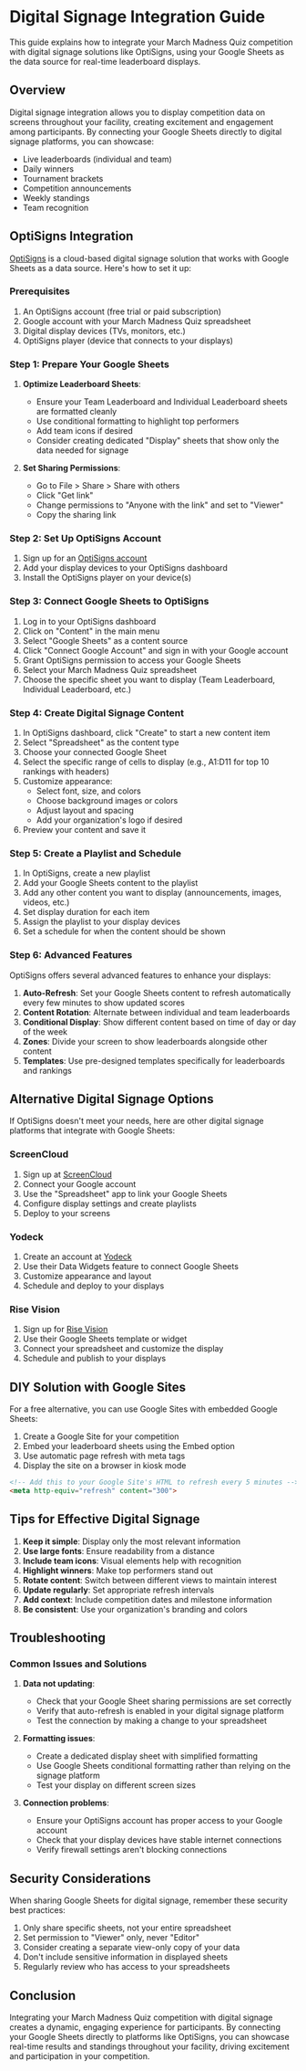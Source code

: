 # Digital Signage Integration Guide

This guide explains how to integrate your March Madness Quiz competition with digital signage solutions like OptiSigns, using your Google Sheets as the data source for real-time leaderboard displays.

## Overview

Digital signage integration allows you to display competition data on screens throughout your facility, creating excitement and engagement among participants. By connecting your Google Sheets directly to digital signage platforms, you can showcase:

- Live leaderboards (individual and team)
- Daily winners
- Tournament brackets
- Competition announcements
- Weekly standings
- Team recognition

## OptiSigns Integration

[OptiSigns](https://www.optisigns.com/) is a cloud-based digital signage solution that works with Google Sheets as a data source. Here's how to set it up:

### Prerequisites

1. An OptiSigns account (free trial or paid subscription)
2. Google account with your March Madness Quiz spreadsheet
3. Digital display devices (TVs, monitors, etc.)
4. OptiSigns player (device that connects to your displays)

### Step 1: Prepare Your Google Sheets

1. **Optimize Leaderboard Sheets**:
   - Ensure your Team Leaderboard and Individual Leaderboard sheets are formatted cleanly
   - Use conditional formatting to highlight top performers
   - Add team icons if desired
   - Consider creating dedicated "Display" sheets that show only the data needed for signage

2. **Set Sharing Permissions**:
   - Go to File > Share > Share with others
   - Click "Get link"
   - Change permissions to "Anyone with the link" and set to "Viewer"
   - Copy the sharing link

### Step 2: Set Up OptiSigns Account

1. Sign up for an [OptiSigns account](https://www.optisigns.com/signup)
2. Add your display devices to your OptiSigns dashboard
3. Install the OptiSigns player on your device(s)

### Step 3: Connect Google Sheets to OptiSigns

1. Log in to your OptiSigns dashboard
2. Click on "Content" in the main menu
3. Select "Google Sheets" as a content source
4. Click "Connect Google Account" and sign in with your Google account
5. Grant OptiSigns permission to access your Google Sheets
6. Select your March Madness Quiz spreadsheet
7. Choose the specific sheet you want to display (Team Leaderboard, Individual Leaderboard, etc.)

### Step 4: Create Digital Signage Content

1. In OptiSigns dashboard, click "Create" to start a new content item
2. Select "Spreadsheet" as the content type
3. Choose your connected Google Sheet
4. Select the specific range of cells to display (e.g., A1:D11 for top 10 rankings with headers)
5. Customize appearance:
   - Select font, size, and colors
   - Choose background images or colors
   - Adjust layout and spacing
   - Add your organization's logo if desired
6. Preview your content and save it

### Step 5: Create a Playlist and Schedule

1. In OptiSigns, create a new playlist
2. Add your Google Sheets content to the playlist
3. Add any other content you want to display (announcements, images, videos, etc.)
4. Set display duration for each item
5. Assign the playlist to your display devices
6. Set a schedule for when the content should be shown

### Step 6: Advanced Features

OptiSigns offers several advanced features to enhance your displays:

1. **Auto-Refresh**: Set your Google Sheets content to refresh automatically every few minutes to show updated scores
2. **Content Rotation**: Alternate between individual and team leaderboards
3. **Conditional Display**: Show different content based on time of day or day of the week
4. **Zones**: Divide your screen to show leaderboards alongside other content
5. **Templates**: Use pre-designed templates specifically for leaderboards and rankings

## Alternative Digital Signage Options

If OptiSigns doesn't meet your needs, here are other digital signage platforms that integrate with Google Sheets:

### ScreenCloud

1. Sign up at [ScreenCloud](https://screen.cloud/)
2. Connect your Google account
3. Use the "Spreadsheet" app to link your Google Sheets
4. Configure display settings and create playlists
5. Deploy to your screens

### Yodeck

1. Create an account at [Yodeck](https://www.yodeck.com/)
2. Use their Data Widgets feature to connect Google Sheets
3. Customize appearance and layout
4. Schedule and deploy to your displays

### Rise Vision

1. Sign up for [Rise Vision](https://www.risevision.com/)
2. Use their Google Sheets template or widget
3. Connect your spreadsheet and customize the display
4. Schedule and publish to your displays

## DIY Solution with Google Sites

For a free alternative, you can use Google Sites with embedded Google Sheets:

1. Create a Google Site for your competition
2. Embed your leaderboard sheets using the Embed option
3. Use automatic page refresh with meta tags
4. Display the site on a browser in kiosk mode

```html
<!-- Add this to your Google Site's HTML to refresh every 5 minutes -->
<meta http-equiv="refresh" content="300">
```

## Tips for Effective Digital Signage

1. **Keep it simple**: Display only the most relevant information
2. **Use large fonts**: Ensure readability from a distance
3. **Include team icons**: Visual elements help with recognition
4. **Highlight winners**: Make top performers stand out
5. **Rotate content**: Switch between different views to maintain interest
6. **Update regularly**: Set appropriate refresh intervals
7. **Add context**: Include competition dates and milestone information
8. **Be consistent**: Use your organization's branding and colors

## Troubleshooting

### Common Issues and Solutions

1. **Data not updating**: 
   - Check that your Google Sheet sharing permissions are set correctly
   - Verify that auto-refresh is enabled in your digital signage platform
   - Test the connection by making a change to your spreadsheet

2. **Formatting issues**:
   - Create a dedicated display sheet with simplified formatting
   - Use Google Sheets conditional formatting rather than relying on the signage platform
   - Test your display on different screen sizes

3. **Connection problems**:
   - Ensure your OptiSigns account has proper access to your Google account
   - Check that your display devices have stable internet connections
   - Verify firewall settings aren't blocking connections

## Security Considerations

When sharing Google Sheets for digital signage, remember these security best practices:

1. Only share specific sheets, not your entire spreadsheet
2. Set permission to "Viewer" only, never "Editor"
3. Consider creating a separate view-only copy of your data
4. Don't include sensitive information in displayed sheets
5. Regularly review who has access to your spreadsheets

## Conclusion

Integrating your March Madness Quiz competition with digital signage creates a dynamic, engaging experience for participants. By connecting your Google Sheets directly to platforms like OptiSigns, you can showcase real-time results and standings throughout your facility, driving excitement and participation in your competition.
